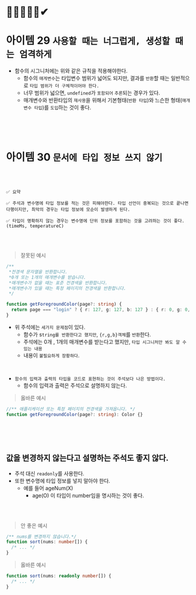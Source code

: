 # 🎯💡🔥📌✅✔

# 아이템 29 `사용할 때는 너그럽게, 생성할 때는 엄격하게`

- 함수의 시그니처에는 위와 같은 규칙을 적용해야한다.
  - 함수의 `매게변수`는 타입변수 범위가 넓어도 되지만, 결과를 `반환`할 때는 일반적으로 `타입 범위가 더 구체적이어야 한다.`
  - 너무 범위가 넓으면, `undefined`가 `포함되어` `추론`되는 경우가 있다.
  - 매개변수와 반환타입의 `재사용`을 위해서 기본형태(`반환 타입`)와 느슨한 형태(`매개변수 타입`)를 `도입`하는 것이 좋다.

<br />
<br />
<br />

# 아이템 30 `문서에 타입 정보 쓰지 않기`

<br />
<br />

```
✅ 요약

✅ 주석과 변수명에 타입 정보를 적는 것은 피해야한다. 타입 선언이 중복되는 것으로 끝나면 다행이지만, 최악의 경우는 타입 정보에 모순이 발생하게 된다.

✅ 타입이 명확하지 않는 경우는 변수명에 단위 정보를 포함하는 것을 고려하는 것이 좋다. (timeMs, temperatureC)
```

<br />
<br />

> 잘못된 예시

```ts
/**
 *전경색 문자열을 반환합니다.
 *0개 또는 1개의 매개변수를 받습니다.
 *매개변수가 없을 때는 표준 전경색을 반환합니다.
 *매개변수가 있을 때는 특정 페이지의 전경색을 반환합니다.
 */

function getForegroundColor(page?: string) {
  return page === "login" ? { r: 127, g: 127, b: 127 } : { r: 0, g: 0, b: 0 };
}
```

- 위 주석에는 `세가지 문제점`이 있다.
  - 함수가 s`tring를 반환한다고 했지만`, `{r,g,b}객체`를 `반환`한다.
  - 주석에는 0개 , 1개의 매개변수를 받는다고 했지만, `타입 시그니처만 봐도 알 수 있는 내용`
  - 내용이 `불필요하게 장황하다`.

<br />

- `함수의 입력과 출력의 타입을 코드로 표현하는 것이 주석보다 나은 방법이다.`
  - 함수의 입력과 출력은 주석으로 설명하지 않는다.

> 옳바른 예시

```ts
//** 애플리케이션 또는 특정 페이지의 전경색을 가져옵니다. */
function getForegroundColor(page?: string): Color {}
```

<br />
<br />
<br />

## 값을 변경하지 않는다고 설명하는 주석도 좋지 않다.

- 주석 대신 `readonly`를 사용한다.
- 또한 변수명에 타입 정보를 넣지 말아야 한다.
  - 예를 들어 ageNum(X)
    - age(O) 이 타입이 number임을 명시하는 것이 좋다.

<br />
<br />

> 안 좋은 예시

```ts
/** nums를 변경하지 않습니다.*/
function sort(nums: number[]) {
  /* ... */
}
```

> 옳바른 예시

```ts
function sort(nums: readonly number[]) {
  /* ... */
}
```
